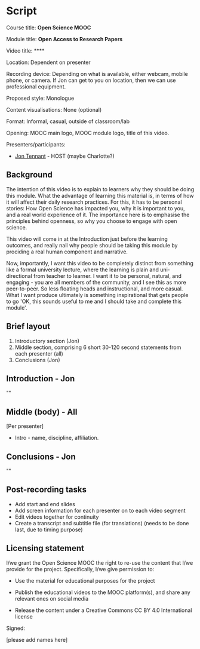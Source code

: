 Script
===============

Course title: **Open Science MOOC**

Module title: **Open Access to Research Papers**

Video title: ****

Location: Dependent on presenter

Recording device: Depending on what is available, either webcam, mobile phone, or camera. If Jon can get to you on location, then we can use professional equipment.

Proposed style: Monologue

Content visualisations: None (optional)

Format: Informal, casual, outside of classroom/lab

Opening: MOOC main logo, MOOC module logo, title of this video.

Presenters/participants:

* [Jon Tennant](https://twitter.com/protohedgehog) - HOST (maybe Charlotte?)



## Background
The intention of this video is to explain to learners why they should be doing this module. What the advantage of learning this material is, in terms of how it will affect their daily research practices. For this, it has to be personal stories: How Open Science has impacted you, why it is important to you, and a real world experience of it. The importance here is to emphasise the principles behind openness, so why you choose to engage with open science.

This video will come in at the Introduction just before the learning outcomes, and really nail why people should be taking this module by prociding a real human component and narrative.

Now, importantly, I want this video to be completely distinct from something like a formal university lecture, where the learning is plain and uni-directional from teacher to learner. I want it to be personal, natural, and engaging - you are all members of the community, and I see this as more peer-to-peer. So less floating heads and instructional, and more casual. What I want produce ultimately is something inspirational that gets people to go 'OK, this sounds useful to me and I should take and complete this module'.

## Brief layout

1. Introductory section (Jon)
2. Middle section, comprising 6 short 30-120 second statements from each presenter (all)
3. Conclusions (Jon)


Introduction - Jon
------------
""


Middle (body) - All
-------------

[Per presenter]

* Intro - name, discipline, affiliation.


Conclusions - Jon
-----------

""


## Post-recording tasks

* Add start and end slides
* Add screen information for each presenter on to each video segment
* Edit videos together for continuity
* Create a transcript and subtitle file (for translations) (needs to be done last, due to timing purpose)

## Licensing statement

I/we grant the Open Science MOOC the right to re-use the content that
I/we provide for the project. Specifically, I/we give permission to:

-   Use the material for educational purposes for the project

-   Publish the educational videos to the MOOC platform(s), and share any
    relevant ones on social media

-   Release the content under a Creative Commons CC BY 4.0
    International license
    
Signed:

[please add names here]


